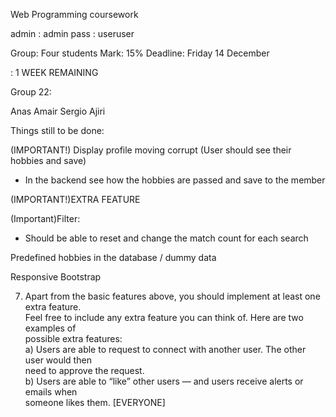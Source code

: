 Web Programming coursework 

admin : admin
pass : useruser


Group: Four students
Mark: 15%
Deadline: Friday 14 December

: 1 WEEK REMAINING 

Group 22:

Anas
Amair 
Sergio
Ajiri

Things still to be done: 

(IMPORTANT!) Display profile moving corrupt (User should see their hobbies and save)
- In the backend see how the hobbies are passed and save to the member

(IMPORTANT!)EXTRA FEATURE

(Important)Filter:
- Should be able to reset and change the match count for each search 

Predefined hobbies in the database / dummy data 

Responsive Bootstrap



7. Apart	from	the	basic	features	above,	you	should	implement	at	least	one	extra	feature.	
Feel	free	to	include	any	extra	feature	you	can	think	of.	Here	are	two	examples	of	
possible	extra	features:	
a) Users	are	able	to	request	to	connect	with	another	user.	The	other	user	would	then	
need	to	approve	the	request.	
b) Users	are	able	to	“like”	other	users	—	and	users	receive	alerts	or	emails	when	
someone	likes	them.	 [EVERYONE]





